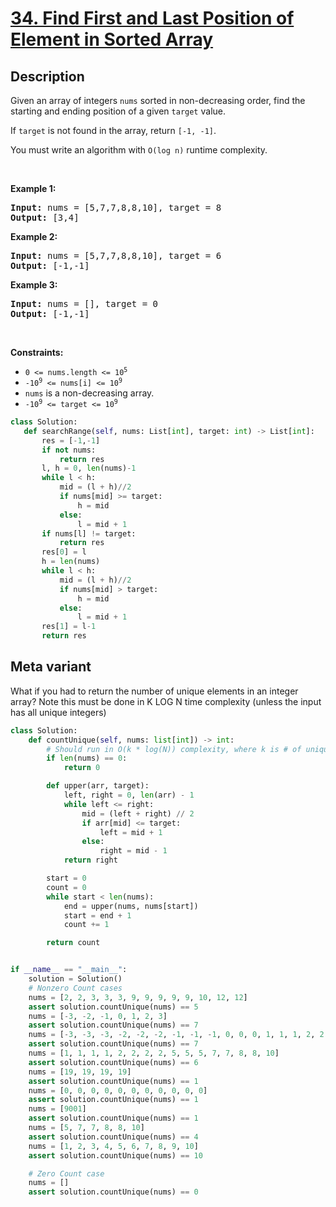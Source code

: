 # [34. Find First and Last Position of Element in Sorted Array](https://leetcode.com/problems/find-first-and-last-position-of-element-in-sorted-array)


## Description

<!-- description:start -->

<p>Given an array of integers <code>nums</code> sorted in non-decreasing order, find the starting and ending position of a given <code>target</code> value.</p>

<p>If <code>target</code> is not found in the array, return <code>[-1, -1]</code>.</p>

<p>You must&nbsp;write an algorithm with&nbsp;<code>O(log n)</code> runtime complexity.</p>

<p>&nbsp;</p>
<p><strong class="example">Example 1:</strong></p>
<pre><strong>Input:</strong> nums = [5,7,7,8,8,10], target = 8
<strong>Output:</strong> [3,4]
</pre><p><strong class="example">Example 2:</strong></p>
<pre><strong>Input:</strong> nums = [5,7,7,8,8,10], target = 6
<strong>Output:</strong> [-1,-1]
</pre><p><strong class="example">Example 3:</strong></p>
<pre><strong>Input:</strong> nums = [], target = 0
<strong>Output:</strong> [-1,-1]
</pre>
<p>&nbsp;</p>
<p><strong>Constraints:</strong></p>

<ul>
	<li><code>0 &lt;= nums.length &lt;= 10<sup>5</sup></code></li>
	<li><code>-10<sup>9</sup>&nbsp;&lt;= nums[i]&nbsp;&lt;= 10<sup>9</sup></code></li>
	<li><code>nums</code> is a non-decreasing array.</li>
	<li><code>-10<sup>9</sup>&nbsp;&lt;= target&nbsp;&lt;= 10<sup>9</sup></code></li>
</ul>

```python
class Solution:
   def searchRange(self, nums: List[int], target: int) -> List[int]:
       res = [-1,-1]
       if not nums:
           return res
       l, h = 0, len(nums)-1
       while l < h:
           mid = (l + h)//2
           if nums[mid] >= target:
               h = mid
           else:
               l = mid + 1
       if nums[l] != target:
           return res
       res[0] = l
       h = len(nums)
       while l < h:
           mid = (l + h)//2
           if nums[mid] > target:
               h = mid
           else:
               l = mid + 1
       res[1] = l-1
       return res
```

## Meta variant
 What if you had to return the number of unique elements in an integer array?
Note this must be done in K LOG N time complexity (unless the input has all unique integers)

```python
class Solution:
    def countUnique(self, nums: list[int]) -> int:
        # Should run in O(k * log(N)) complexity, where k is # of unique elements
        if len(nums) == 0:
            return 0

        def upper(arr, target):
            left, right = 0, len(arr) - 1
            while left <= right:
                mid = (left + right) // 2
                if arr[mid] <= target:
                    left = mid + 1
                else:
                    right = mid - 1
            return right

        start = 0
        count = 0
        while start < len(nums):
            end = upper(nums, nums[start])
            start = end + 1
            count += 1

        return count


if __name__ == "__main__":
    solution = Solution()
    # Nonzero Count cases
    nums = [2, 2, 3, 3, 3, 9, 9, 9, 9, 9, 10, 12, 12]
    assert solution.countUnique(nums) == 5
    nums = [-3, -2, -1, 0, 1, 2, 3]
    assert solution.countUnique(nums) == 7
    nums = [-3, -3, -3, -2, -2, -2, -1, -1, -1, 0, 0, 0, 1, 1, 1, 2, 2, 2, 3, 3, 3]
    assert solution.countUnique(nums) == 7
    nums = [1, 1, 1, 1, 2, 2, 2, 2, 5, 5, 5, 7, 7, 8, 8, 10]
    assert solution.countUnique(nums) == 6
    nums = [19, 19, 19, 19]
    assert solution.countUnique(nums) == 1
    nums = [0, 0, 0, 0, 0, 0, 0, 0, 0, 0, 0]
    assert solution.countUnique(nums) == 1
    nums = [9001]
    assert solution.countUnique(nums) == 1
    nums = [5, 7, 7, 8, 8, 10]
    assert solution.countUnique(nums) == 4
    nums = [1, 2, 3, 4, 5, 6, 7, 8, 9, 10]
    assert solution.countUnique(nums) == 10

    # Zero Count case
    nums = []
    assert solution.countUnique(nums) == 0
```

